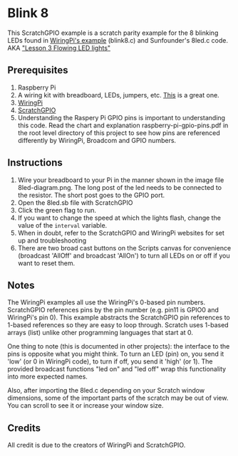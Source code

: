# Blink 8


This ScratchGPIO example is a scratch parity example for the 8 blinking LEDs found in [WiringPi's example](http://wiringpi.com/examples/) (blink8.c) and Sunfounder's 8led.c code. AKA ["Lesson 3 Flowing LED lights"](http://www.sunfounder.com/index.php?c=case_incs&a=detail_&id=114&name=super%20kit)

## Prerequisites
1. Raspberry Pi
2. A wiring kit with breadboard, LEDs, jumpers, etc.  [This](http://amzn.com/B00MHK2QGC) is a great one.
3. [WiringPi](http://wiringpi.com/download-and-install/)
4. [ScratchGPIO](http://simplesi.net/scratchgpio/)
5. Understanding the Raspery Pi GPIO pins is important to understanding this code.  Read the chart and explanation raspberry-pi-gpio-pins.pdf in the root level directory of this project to see how pins are referenced differently by WiringPi, Broadcom and GPIO numbers.  

## Instructions
1. Wire your breadboard to your Pi in the manner shown in the image file 8led-diagram.png.  The long post of the led needs to be connected to the resistor.  The short post goes to the GPIO port.
2. Open the 8led.sb file with ScratchGPIO
3. Click the green flag to run.
4. If you want to change the speed at which the lights flash, change the value of the `interval` variable.
5. When in doubt, refer to the ScratchGPIO and WiringPi websites for set up and troubleshooting
6. There are two broad cast buttons on the Scripts canvas for convenience (broadcast 'AllOff' and broadcast 'AllOn') to turn all LEDs on or off if you want to reset them.

## Notes
The WiringPi examples all use the WiringPi's 0-based pin numbers.  ScratchGPIO references pins by the pin number (e.g. pin11 is GPIO0 and WiringPi's pin 0).  This example abstracts the ScratchGPIO pin references to 1-based references so they are easy to loop through.  Scratch uses 1-based arrays (list) unlike other programming languages that start at 0.

One thing to note (this is documented in other projects): the interface to the pins is opposite what you might think.  To turn an LED (pin) on, you send it 'low' (or 0 in WiringPi code), to turn if off, you send it 'high' (or 1).  The provided broadcast functions "led on" and "led off" wrap this functionality into more expected names.

Also, after importing the 8led.c depending on your Scratch window dimensions, some of the important parts of the scratch may be out of view.  You can scroll to see it or increase your window size. 


## Credits
All credit is due to the creators of WiringPi and ScratchGPIO.
